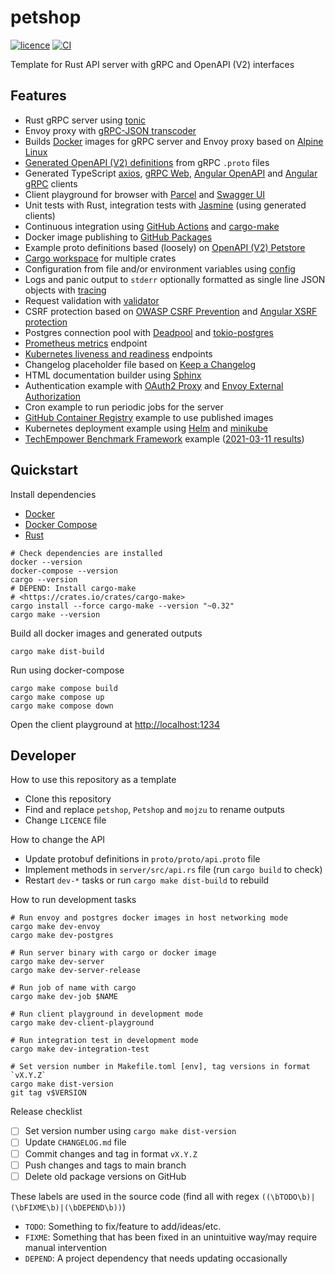 # petshop

[![licence](https://img.shields.io/github/license/mojzu/petshop?label=licence)](https://github.com/mojzu/petshop/blob/master/LICENCE)
[![CI](https://github.com/mojzu/petshop/workflows/CI/badge.svg?branch=main)](https://github.com/mojzu/petshop/actions/workflows/ci.yml)

Template for Rust API server with gRPC and OpenAPI (V2) interfaces

## Features

-   Rust gRPC server using [tonic](https://github.com/hyperium/tonic)
-   Envoy proxy with [gRPC-JSON transcoder](https://www.envoyproxy.io/docs/envoy/latest/configuration/http/http_filters/grpc_json_transcoder_filter)
-   Builds [Docker](https://docs.docker.com/reference/) images for gRPC server and Envoy proxy based on [Alpine Linux](https://alpinelinux.org/)
-   [Generated OpenAPI (V2) definitions](https://github.com/grpc-ecosystem/grpc-gateway) from gRPC `.proto` files
-   Generated TypeScript [axios](https://github.com/axios/axios), [gRPC Web](https://github.com/grpc/grpc-web), [Angular OpenAPI](https://github.com/cyclosproject/ng-swagger-gen) and [Angular gRPC](https://github.com/ngx-grpc/ngx-grpc) clients
-   Client playground for browser with [Parcel](https://v2.parceljs.org/) and [Swagger UI](https://swagger.io/tools/swagger-ui/)
-   Unit tests with Rust, integration tests with [Jasmine](https://jasmine.github.io/) (using generated clients)
-   Continuous integration using [GitHub Actions](https://github.com/features/actions) and [cargo-make](https://github.com/sagiegurari/cargo-make)
-   Docker image publishing to [GitHub Packages](https://github.com/features/packages)
-   Example proto definitions based (loosely) on [OpenAPI (V2) Petstore](https://petstore.swagger.io/#/)
-   [Cargo workspace](https://doc.rust-lang.org/book/ch14-03-cargo-workspaces.html) for multiple crates
-   Configuration from file and/or environment variables using [config](https://github.com/mehcode/config-rs)
-   Logs and panic output to `stderr` optionally formatted as single line JSON objects with [tracing](https://tracing.rs/tracing/)
-   Request validation with [validator](https://github.com/Keats/validator)
-   CSRF protection based on [OWASP CSRF Prevention](https://cheatsheetseries.owasp.org/cheatsheets/Cross-Site_Request_Forgery_Prevention_Cheat_Sheet.html) and [Angular XSRF protection](https://angular.io/guide/http#security-xsrf-protection)
-   Postgres connection pool with [Deadpool](https://github.com/bikeshedder/deadpool) and [tokio-postgres](https://crates.io/crates/tokio-postgres)
-   [Prometheus metrics](https://prometheus.io/) endpoint
-   [Kubernetes liveness and readiness](https://kubernetes.io/docs/tasks/configure-pod-container/configure-liveness-readiness-startup-probes/) endpoints
-   Changelog placeholder file based on [Keep a Changelog](https://keepachangelog.com/en/1.0.0/)
-   HTML documentation builder using [Sphinx](https://www.sphinx-doc.org/en/master/)
-   Authentication example with [OAuth2 Proxy](https://oauth2-proxy.github.io/oauth2-proxy/) and [Envoy External Authorization](https://www.envoyproxy.io/docs/envoy/latest/api-v2/config/filter/http/ext_authz/v2/ext_authz.proto)
-   Cron example to run periodic jobs for the server
-   [GitHub Container Registry](https://docs.github.com/en/packages/guides/about-github-container-registry) example to use published images
-   Kubernetes deployment example using [Helm](https://helm.sh/) and [minikube](https://minikube.sigs.k8s.io/docs/)
-   [TechEmpower Benchmark Framework](https://www.techempower.com/benchmarks/) example ([2021-03-11 results](https://www.techempower.com/benchmarks/#section=test&shareid=c38a0145-e32f-452b-878f-b9456f0693e6))

## Quickstart

Install dependencies

-   [Docker](https://docs.docker.com/)
-   [Docker Compose](https://docs.docker.com/compose/)
-   [Rust](https://www.rust-lang.org/)

```shell
# Check dependencies are installed
docker --version
docker-compose --version
cargo --version
# DEPEND: Install cargo-make
# <https://crates.io/crates/cargo-make>
cargo install --force cargo-make --version "~0.32"
cargo make --version
```

Build all docker images and generated outputs

```shell
cargo make dist-build
```

Run using docker-compose

```shell
cargo make compose build
cargo make compose up
cargo make compose down
```

Open the client playground at <http://localhost:1234>

## Developer

How to use this repository as a template

-   Clone this repository
-   Find and replace `petshop`, `Petshop` and `mojzu` to rename outputs
-   Change `LICENCE` file

How to change the API

-   Update protobuf definitions in `proto/proto/api.proto` file
-   Implement methods in `server/src/api.rs` file (run `cargo build` to check)
-   Restart `dev-*` tasks or run `cargo make dist-build` to rebuild

How to run development tasks

```shell
# Run envoy and postgres docker images in host networking mode
cargo make dev-envoy
cargo make dev-postgres

# Run server binary with cargo or docker image
cargo make dev-server
cargo make dev-server-release

# Run job of name with cargo
cargo make dev-job $NAME

# Run client playground in development mode
cargo make dev-client-playground

# Run integration test in development mode
cargo make dev-integration-test

# Set version number in Makefile.toml [env], tag versions in format `vX.Y.Z`
cargo make dist-version
git tag v$VERSION
```

Release checklist

-   [ ] Set version number using `cargo make dist-version`
-   [ ] Update `CHANGELOG.md` file
-   [ ] Commit changes and tag in format `vX.Y.Z`
-   [ ] Push changes and tags to main branch
-   [ ] Delete old package versions on GitHub

These labels are used in the source code (find all with regex `((\bTODO\b)|(\bFIXME\b)|(\bDEPEND\b))`)

-   `TODO`: Something to fix/feature to add/ideas/etc.
-   `FIXME`: Something that has been fixed in an unintuitive way/may require manual intervention
-   `DEPEND`: A project dependency that needs updating occasionally
